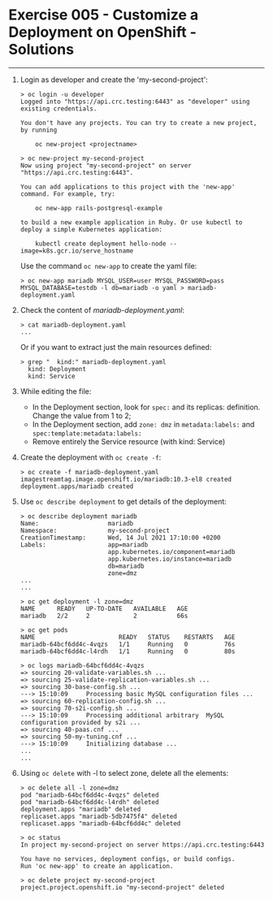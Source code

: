 # Exercise 005 - Customize a Deployment on OpenShift - Solutions

---

1. Login as developer and create the 'my-second-project':

   ```console
   > oc login -u developer
   Logged into "https://api.crc.testing:6443" as "developer" using existing credentials.

   You don't have any projects. You can try to create a new project, by running

       oc new-project <projectname>

   > oc new-project my-second-project
   Now using project "my-second-project" on server "https://api.crc.testing:6443".

   You can add applications to this project with the 'new-app' command. For example, try:

       oc new-app rails-postgresql-example

   to build a new example application in Ruby. Or use kubectl to deploy a simple Kubernetes application:

       kubectl create deployment hello-node --image=k8s.gcr.io/serve_hostname
   ```

   Use the command ```oc new-app``` to create the yaml file:

   ```console
   > oc new-app mariadb MYSQL_USER=user MYSQL_PASSWORD=pass MYSQL_DATABASE=testdb -l db=mariadb -o yaml > mariadb-deployment.yaml
   ```

2. Check the content of *mariadb-deployment.yaml*:

   ```console
   > cat mariadb-deployment.yaml
   ...
   ```

   Or if you want to extract just the main resources defined:

   ```console
   > grep "  kind:" mariadb-deployment.yaml
     kind: Deployment
     kind: Service
   ```

3. While editing the file:
   - In the Deployment section, look for ```spec:``` and its replicas:
     definition.
     Change the value from 1 to 2;
   - In the Deployment section, add ```zone: dmz``` in
     ```metadata:labels:```
     and
     ```spec:template:metadata:labels:```
   - Remove entirely the Service resource (with kind: Service)

4. Create the deployment with ```oc create -f```:

   ```console
   > oc create -f mariadb-deployment.yaml
   imagestreamtag.image.openshift.io/mariadb:10.3-el8 created
   deployment.apps/mariadb created
   ```

5. Use ```oc describe deployment``` to get details of the deployment:

   ```console
   > oc describe deployment mariadb
   Name:                   mariadb
   Namespace:              my-second-project
   CreationTimestamp:      Wed, 14 Jul 2021 17:10:00 +0200
   Labels:                 app=mariadb
                           app.kubernetes.io/component=mariadb
                           app.kubernetes.io/instance=mariadb
                           db=mariadb
                           zone=dmz
   ...
   ...

   > oc get deployment -l zone=dmz
   NAME      READY   UP-TO-DATE   AVAILABLE   AGE
   mariadb   2/2     2            2           66s

   > oc get pods
   NAME                       READY   STATUS    RESTARTS   AGE
   mariadb-64bcf6dd4c-4vqzs   1/1     Running   0          76s
   mariadb-64bcf6dd4c-l4rdh   1/1     Running   0          80s

   > oc logs mariadb-64bcf6dd4c-4vqzs
   => sourcing 20-validate-variables.sh ...
   => sourcing 25-validate-replication-variables.sh ...
   => sourcing 30-base-config.sh ...
   ---> 15:10:09     Processing basic MySQL configuration files ...
   => sourcing 60-replication-config.sh ...
   => sourcing 70-s2i-config.sh ...
   ---> 15:10:09     Processing additional arbitrary  MySQL configuration provided by s2i ...
   => sourcing 40-paas.cnf ...
   => sourcing 50-my-tuning.cnf ...
   ---> 15:10:09     Initializing database ...
   ...
   ...
   ```

6. Using ```oc delete``` with -l to select zone, delete all the elements:

   ```console
   > oc delete all -l zone=dmz
   pod "mariadb-64bcf6dd4c-4vqzs" deleted
   pod "mariadb-64bcf6dd4c-l4rdh" deleted
   deployment.apps "mariadb" deleted
   replicaset.apps "mariadb-5db7475f4" deleted
   replicaset.apps "mariadb-64bcf6dd4c" deleted

   > oc status
   In project my-second-project on server https://api.crc.testing:6443

   You have no services, deployment configs, or build configs.
   Run 'oc new-app' to create an application.

   > oc delete project my-second-project
   project.project.openshift.io "my-second-project" deleted
   ```
